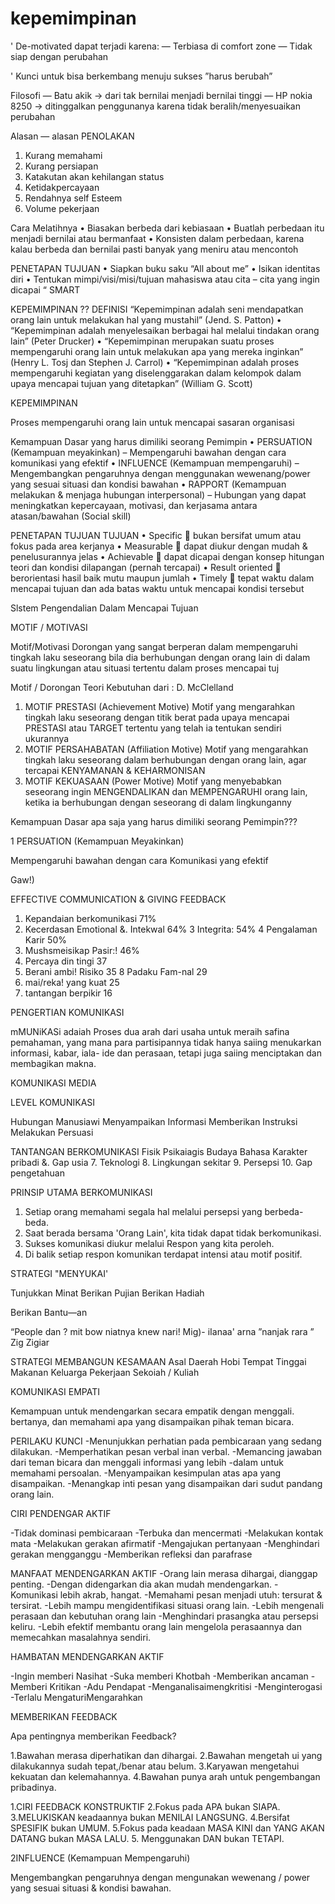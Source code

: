 # kepemimpinan


' De-motivated dapat terjadi karena:
— Terbiasa di comfort zone
— Tidak siap dengan perubahan

' Kunci untuk bisa berkembang menuju sukses
”harus berubah”

Filosofi
— Batu akik -> dari tak bernilai menjadi bernilai tinggi
— HP nokia 8250 -> ditinggalkan penggunanya karena
tidak beralih/menyesuaikan perubahan



Alasan — alasan PENOLAKAN
1. Kurang memahami
2. Kurang persiapan
3. Katakutan akan kehilangan status
4. Ketidakpercayaan
5. Rendahnya self Esteem
6. Volume pekerjaan


Cara Melatihnya
• Biasakan berbeda dari kebiasaan
• Buatlah perbedaan itu menjadi bernilai atau
bermanfaat
• Konsisten dalam perbedaan, karena kalau
berbeda dan bernilai pasti banyak yang
meniru atau mencontoh

 
PENETAPAN TUJUAN
• Siapkan buku saku “All about me”
• Isikan identitas diri
• Tentukan mimpi/visi/misi/tujuan mahasiswa
atau cita – cita yang ingin dicapai “ SMART
 


KEPEMIMPINAN ??
DEFINISI
“Kepemimpinan adalah seni mendapatkan orang lain
untuk melakukan hal yang mustahil” (Jend. S. Patton)
• “Kepemimpinan adalah menyelesaikan berbagai hal
melalui tindakan orang lain” (Peter Drucker)
• “Kepemimpinan merupakan suatu proses
mempengaruhi orang lain untuk melakukan apa yang
mereka inginkan” (Henry L. Tosj dan Stephen J. Carrol)
• “Kepemimpinan adalah proses mempengaruhi kegiatan
yang diselenggarakan dalam kelompok dalam upaya
mencapai tujuan yang ditetapkan” (William G. Scott)



KEPEMIMPINAN

Proses mempengaruhi orang lain untuk
mencapai sasaran organisasi

 

Kemampuan Dasar yang harus
dimiliki seorang Pemimpin
• PERSUATION (Kemampuan meyakinkan)
– Mempengaruhi bawahan dengan cara komunikasi yang
efektif
• INFLUENCE (Kemampuan mempengaruhi)
– Mengembangkan pengaruhnya dengan menggunakan
wewenang/power yang sesuai situasi dan kondisi bawahan
• RAPPORT (Kemampuan melakukan & menjaga
hubungan interpersonal)
– Hubungan yang dapat meningkatkan kepercayaan,
motivasi, dan kerjasama antara atasan/bawahan (Social
skill)

  
   
 

PENETAPAN TUJUAN
TUJUAN
• Specific  bukan bersifat umum atau fokus pada area
kerjanya
• Measurable  dapat diukur dengan mudah &
penelusurannya jelas
• Achievable  dapat dicapai dengan konsep hitungan
teori dan kondisi dilapangan (pernah tercapai)
• Result oriented  berorientasi hasil baik mutu
maupun jumlah
• Timely  tepat waktu dalam mencapai tujuan dan
ada batas waktu untuk mencapai kondisi tersebut


Slstem Pengendalian
Dalam Mencapai Tujuan


MOTIF /
MOTIVASI

Motif/Motivasi
Dorongan yang sangat berperan dalam
mempengaruhi tingkah laku seseorang bila dia
berhubungan dengan orang lain di dalam suatu
lingkungan atau situasi tertentu dalam proses
mencapai tuj



Motif / Dorongan
Teori Kebutuhan dari : D. McClelland
1. MOTIF PRESTASI (Achievement Motive)
Motif yang mengarahkan tingkah laku seseorang dengan titik berat pada
upaya mencapai PRESTASI atau TARGET tertentu yang telah ia tentukan
sendiri ukurannya
2. MOTIF PERSAHABATAN (Affiliation Motive)
Motif yang mengarahkan tingkah laku seseorang dalam berhubungan
dengan orang lain, agar tercapai KENYAMANAN & KEHARMONISAN
3. MOTIF KEKUASAAN (Power Motive)
Motif yang menyebabkan seseorang ingin MENGENDALIKAN dan
MEMPENGARUHI orang lain, ketika ia berhubungan dengan seseorang di
dalam lingkunganny



Kemampuan Dasar apa saja
yang harus dimiliki seorang
Pemimpin???

 

1 PERSUATION
(Kemampuan Meyakinkan)

Mempengaruhi bawahan dengan cara
Komunikasi yang efektif

Gaw!)

 

EFFECTIVE COMMUNICATION
& GIVING FEEDBACK

1. Kepandaian berkomunikasi 71%
2. Kecerdasan Emotional &. Intekwal 64%
3 Integrita: 54%
4 Pengalaman Karir 50%
5. Mushsmeisikap Pasir:! 46%
6. Percaya din tingi 37
7. Berani ambi! Risiko 35
8 Padaku Fam-nal 29
9. mai/reka! yang kuat 25
10. tantangan berpikir 16

 

PENGERTIAN KOMUNIKASI

mMUNiKASi adaiah Proses dua arah dari usaha untuk meraih safina pemahaman,
yang mana para partisipannya tidak hanya saiing menukarkan informasi, kabar, iala-
ide dan perasaan, tetapi juga saiing menciptakan dan membagikan makna.

 

KOMUNIKASI MEDIA


 

LEVEL KOMUNIKASI

Hubungan Manusiawi
Menyampaikan Informasi
Memberikan Instruksi
Melakukan Persuasi



 

TANTANGAN BERKOMUNIKASI
Fisik
Psikaiagis
Budaya
Bahasa
Karakter pribadi
&. Gap usia
7. Teknologi
8. Lingkungan sekitar
9. Persepsi
10. Gap pengetahuan

 

PRINSIP UTAMA BERKOMUNIKASI
1. Setiap orang memahami segala hal
melalui persepsi yang berbeda-beda.
2. Saat berada bersama 'Orang Lain', kita tidak
dapat tidak berkomunikasi.
3. Sukses komunikasi diukur melalui Respon
yang kita peroleh.
4. Di balik setiap respon komunikan terdapat
intensi atau motif positif.


STRATEGI "MENYUKAI'

Tunjukkan Minat
Berikan Pujian
Berikan Hadiah

Berikan Bantu—an

“People dan ? mit bow niatnya knew
nari! Mig)- iIanaa' arna ”nanjak rara ”
Zig Zigiar

   

STRATEGI MEMBANGUN KESAMAAN
Asal Daerah
Hobi
Tempat Tinggai
Makanan
Keluarga
Pekerjaan
Sekoiah / Kuliah

       
       

 

KOMUNIKASI EMPATI

Kemampuan untuk mendengarkan secara empatik dengan menggali.
bertanya, dan memahami apa yang disampaikan pihak teman bicara.

PERILAKU KUNCI
-Menunjukkan perhatian pada pembicaraan yang sedang dilakukan.
-Memperhatikan pesan verbal inan verbal.
-Memancing jawaban dari teman bicara dan menggali informasi yang lebih
-dalam untuk memahami persoalan.
-Menyampaikan kesimpulan atas apa yang disampaikan.
-Menangkap inti pesan yang disampaikan dari sudut pandang orang lain.


CIRI PENDENGAR AKTIF

-Tidak dominasi pembicaraan
-Terbuka dan mencermati
-Melakukan kontak mata
-Melakukan gerakan afirmatif
-Mengajukan pertanyaan
-Menghindari gerakan mengganggu
-Memberikan refleksi dan parafrase


MANFAAT MENDENGARKAN AKTIF
-Orang lain merasa dihargai, dianggap penting.
-Dengan didengarkan dia akan mudah mendengarkan.
-Komunikasi lebih akrab, hangat.
-Memahami pesan menjadi utuh: tersurat & tersirat.
-Lebih mampu mengidentifikasi situasi orang lain.
-Lebih mengenali perasaan dan kebutuhan orang lain
-Menghindari prasangka atau persepsi keliru.
-Lebih efektif membantu orang lain mengelola perasaannya dan memecahkan masalahnya sendiri.



 

HAMBATAN MENDENGARKAN AKTIF

-Ingin memberi Nasihat
-Suka memberi Khotbah
-Memberikan ancaman
-Memberi Kritikan
-Adu Pendapat
-Menganalisaimengkritisi
-Menginterogasi
-Terlalu MengaturiMengarahkan

 


MEMBERIKAN FEEDBACK

Apa pentingnya memberikan Feedback?

1.Bawahan merasa diperhatikan dan dihargai.
2.Bawahan mengetah ui yang dilakukannya sudah tepat,/benar atau belum.
3.Karyawan mengetahui kekuatan dan kelemahannya.
4.Bawahan punya arah untuk pengembangan pribadinya.



1.CIRI FEEDBACK KONSTRUKTIF
2.Fokus pada APA bukan SIAPA.
3.MELUKISKAN keadaannya bukan MENILAI LANGSUNG.
4.Bersifat SPESIFIK bukan UMUM.
5.Fokus pada keadaan MASA KINI dan YANG AKAN DATANG bukan MASA LALU.
5. Menggunakan DAN bukan TETAPI.

 

2INFLUENCE
(Kemampuan Mempengaruhi)

Mengembangkan pengaruhnya dengan
mengunakan wewenang / power yang
sesuai situasi & kondisi bawahan.



